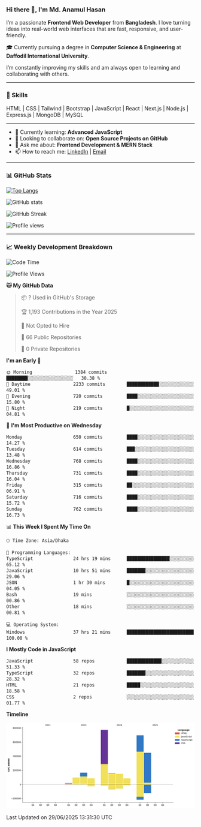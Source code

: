 ### Hi there 👋, I'm Md. Anamul Hasan

I’m a passionate **Frontend Web Developer** from **Bangladesh**. I love turning ideas into real-world web interfaces that are fast, responsive, and user-friendly.

🎓 Currently pursuing a degree in **Computer Science & Engineering** at **Daffodil International University**.

I’m constantly improving my skills and am always open to learning and collaborating with others.

---

### 🚀 Skills
HTML | CSS | Tailwind | Bootstrap | JavaScript | React | Next.js | Node.js | Express.js | MongoDB | MySQL 

---

- 🌱 Currently learning: **Advanced JavaScript**
- 👯 Looking to collaborate on: **Open Source Projects on GitHub**
- 💬 Ask me about: **Frontend Development & MERN Stack**
- 📫 How to reach me: [LinkedIn](https://www.linkedin.com/in/mdanamulhasan201) | [Email](mailto:anamulhasan3625@gmail.com)

---

### 📊 GitHub Stats

[![Top Langs](https://github-readme-stats.vercel.app/api/top-langs/?username=mdanamulhasan201&layout=compact)](https://github.com/anuraghazra/github-readme-stats)

![GitHub stats](https://github-readme-stats.vercel.app/api?username=mdanamulhasan201&show_icons=true&count_private=true&theme=tokyonight)

![GitHub Streak](https://streak-stats.demolab.com?user=mdanamulhasan201&theme=tokyonight)

![Profile views](https://gpvc.arturio.dev/mdanamulhasan201)

---

### 📈 Weekly Development Breakdown

<!--START_SECTION:waka-->
![Code Time](http://img.shields.io/badge/Code%20Time-356%20hrs%2022%20mins-blue)

![Profile Views](http://img.shields.io/badge/Profile%20Views-0-blue)

**🐱 My GitHub Data** 

> 📦 ? Used in GitHub's Storage 
 > 
> 🏆 1,193 Contributions in the Year 2025
 > 
> 🚫 Not Opted to Hire
 > 
> 📜 66 Public Repositories 
 > 
> 🔑 0 Private Repositories 
 > 
**I'm an Early 🐤** 

```text
🌞 Morning                1384 commits        ████████░░░░░░░░░░░░░░░░░   30.38 % 
🌆 Daytime                2233 commits        ████████████░░░░░░░░░░░░░   49.01 % 
🌃 Evening                720 commits         ████░░░░░░░░░░░░░░░░░░░░░   15.80 % 
🌙 Night                  219 commits         █░░░░░░░░░░░░░░░░░░░░░░░░   04.81 % 
```
📅 **I'm Most Productive on Wednesday** 

```text
Monday                   650 commits         ████░░░░░░░░░░░░░░░░░░░░░   14.27 % 
Tuesday                  614 commits         ███░░░░░░░░░░░░░░░░░░░░░░   13.48 % 
Wednesday                768 commits         ████░░░░░░░░░░░░░░░░░░░░░   16.86 % 
Thursday                 731 commits         ████░░░░░░░░░░░░░░░░░░░░░   16.04 % 
Friday                   315 commits         ██░░░░░░░░░░░░░░░░░░░░░░░   06.91 % 
Saturday                 716 commits         ████░░░░░░░░░░░░░░░░░░░░░   15.72 % 
Sunday                   762 commits         ████░░░░░░░░░░░░░░░░░░░░░   16.73 % 
```


📊 **This Week I Spent My Time On** 

```text
🕑︎ Time Zone: Asia/Dhaka

💬 Programming Languages: 
TypeScript               24 hrs 19 mins      ████████████████░░░░░░░░░   65.12 % 
JavaScript               10 hrs 51 mins      ███████░░░░░░░░░░░░░░░░░░   29.06 % 
JSON                     1 hr 30 mins        █░░░░░░░░░░░░░░░░░░░░░░░░   04.05 % 
Bash                     19 mins             ░░░░░░░░░░░░░░░░░░░░░░░░░   00.86 % 
Other                    18 mins             ░░░░░░░░░░░░░░░░░░░░░░░░░   00.81 % 

💻 Operating System: 
Windows                  37 hrs 21 mins      █████████████████████████   100.00 % 
```

**I Mostly Code in JavaScript** 

```text
JavaScript               58 repos            █████████████░░░░░░░░░░░░   51.33 % 
TypeScript               32 repos            ███████░░░░░░░░░░░░░░░░░░   28.32 % 
HTML                     21 repos            █████░░░░░░░░░░░░░░░░░░░░   18.58 % 
CSS                      2 repos             ░░░░░░░░░░░░░░░░░░░░░░░░░   01.77 % 
```



**Timeline**

![Lines of Code chart](https://raw.githubusercontent.com/mdanamulhasan201/mdanamulhasan201/main/assets/bar_graph.png)


 Last Updated on 29/06/2025 13:31:30 UTC
<!--END_SECTION:waka-->
